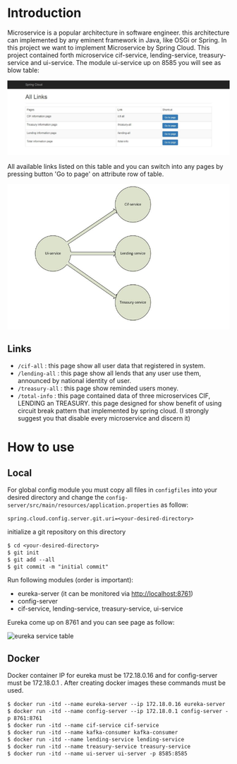 # Introduction
Microservice is a popular architecture in software engineer. this architecture
can implemented by any eminent framework in Java, like OSGi or Spring. In this 
project we want to implement Microservice by Spring Cloud.
This project contained forth microservice cif-service, lending-service, treasury-service
and ui-service. The module ui-service up on 8585 you will see as blow table:


 ![home page screenshoe](pics/home-page.JPG)
 
 
 All available links listed on this table and you can switch into any pages by
 pressing button 'Go to page' on attribute row of table.
 
 
 ![service map](pics/service-map.JPG)
 
 
 ## Links
 * ```/cif-all``` : this page show all user data that registered in system.
 * ```/lending-all``` : this page show all lends that any user use them, announced by
 national identity of user.
 * ```/treasury-all``` : this page show reminded users money.
 * ```/total-info``` : this page contained data of three microservices CIF, LENDING an TREASURY. this 
 page designed for show benefit of using circuit break pattern that implemented by spring cloud. (I strongly suggest you
 that disable every microservice and discern it)
 
 # How to use
 ## Local
 For global config module you must copy all files in ```configfiles``` into your desired directory and change the
 ```config-server/src/main/resources/application.properties``` as follow:
 
 ```
 spring.cloud.config.server.git.uri=<your-desired-directory>
 ```
 
 initialize a git repository on this directory
 
 ```
 $ cd <your-desired-directory>
 $ git init
 $ git add --all
 $ git commit -m "initial commit"
 ```
 
 Run following modules (order is important):
 * eureka-server (it can be monitored via [http://localhost:8761](http://localhost:8761)) 
 * config-server 
 * cif-service, lending-service, treasury-service, ui-service
 
 Eureka come up on 8761 and you can see page as follow:
 
 ![eureka service table](pics/eureka-service-table.JPG)
 
 ## Docker
 Docker container IP for eureka must be 172.18.0.16 and for config-server must be 172.18.0.1 . After creating 
 docker images these commands must be used.
 
 ```
 $ docker run -itd --name eureka-server --ip 172.18.0.16 eureka-server
 $ docker run -itd --name config-server --ip 172.18.0.1 config-server -p 8761:8761
 $ docker run -itd --name cif-service cif-service
 $ docker run -itd --name kafka-consumer kafka-consumer
 $ docker run -itd --name lending-service lending-service
 $ docker run -itd --name treasury-service treasury-service
 $ docker run -itd --name ui-server ui-server -p 8585:8585
 ```
 